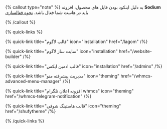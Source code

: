 {% callout type="note" %}
به دلیل اینکود بودن فایل های محصول، افزونه **Sodium** باید در هاست شما فعال باشد. [نحوه فعالسازی](/sodium/)

{% /callout %}

{% quick-links %}

{% quick-link title="قالب لاگوم" icon="installation" href="/lagom"  /%}

{% quick-link title="سایت ساز لاگوم" icon="installation" href="/website-builder"  /%}

{% quick-link title="قالب ادمین ایکس" icon="installation" href="/adminx"  /%}

{% quick-link title="مدیریت پیشرفته منو" icon="theming" href="/whmcs-advanced-menu-manager" /%}

{% quick-link title="افزونه اعلان تلگرام whmcs" icon="theming" href="/whmcs-telegram-notification" /%}

{% quick-link title="قالب هاستینگ شوفی" icon="theming" href="/shufytheme" /%}

{% /quick-links %}
